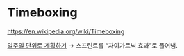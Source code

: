 # Timeboxing

<https://en.wikipedia.org/wiki/Timeboxing>

[일주일 단위로 계획하기](https://brunch.co.kr/@davejin/80)
→ 스프린트를 “자이가르닉 효과”로 풀어냄.
